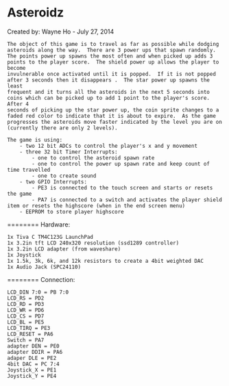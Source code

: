 Asteroidz
========
Created by: Wayne Ho - July 27, 2014
 
 	The object of this game is to travel as far as possible while dodging asteroids along the way.  There are 3 power ups that spawn randomly.
 	The points power up spawns the most often and when picked up adds 3 points to the player score.  The shield power up allows the player to become
 	invulnerable once activated until it is popped.  If it is not popped after 3 seconds then it disappears .  The star power up spawns the least
 	frequent and it turns all the asteroids in the next 5 seconds into coins which can be picked up to add 1 point to the player's score.  After 4
    seconds of picking up the star power up, the coin sprite changes to a faded red color to indicate that it is about to expire.  As the game
    progresses the asteroids move faster indicated by the level you are on (currently there are only 2 levels).
 
 	The game is using:
 		- two 12 bit ADCs to control the player's x and y movement
 		- three 32 bit Timer Interrupts:
 			- one to control the asteroid spawn rate
 			- one to control the power up spawn rate and keep count of time travelled
 			- one to create sound
 		- two GPIO Interrupts:
 			- PE3 is connected to the touch screen and starts or resets the game
 			- PA7 is connected to a switch and activates the player shield item or resets the highscore (when in the end screen menu)
 		- EEPROM to store player highscore
 
 
========
    Hardware:
 
    1x Tiva C TM4C123G LaunchPad
    1x 3.2in tft LCD 240x320 resolution (ssd1289 controller)
    1x 3.2in LCD adapter (from waveshare)
    1x Joystick
    1x 1.5k, 3k, 6k, and 12k resistors to create a 4bit weighted DAC
    1x Audio Jack (SPC24110)
 
========
   Connection:
 
  	LCD_DIN 7:0 = PB 7:0
    LCD_RS = PD2
    LCD_RD = PD3
    LCD_WR = PD6
    LCD_CS = PD7
    LCD_BL = PE5
    LCD_TIRQ = PE3
    LCD_RESET = PA6
    Switch = PA7
    adapter DEN = PE0
    adapter DDIR = PA6
    adaper DLE = PE2
    4bit DAC = PC 7:4
    Joystick_X = PE1
    Joystick_Y = PE4

